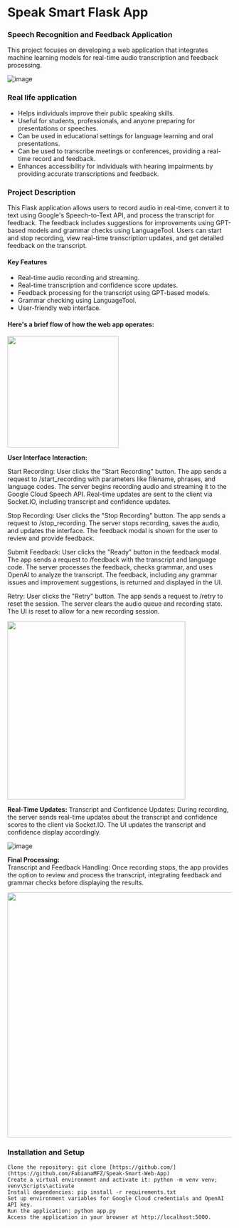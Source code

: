 # Speak Smart Flask App

### Speech Recognition and Feedback Application
This project focuses on developing a web application that integrates machine learning models for real-time audio transcription and feedback processing.

![image](https://github.com/user-attachments/assets/efe7a141-6ff2-4d89-a9e0-2593be0abe93)

### Real life application
-	Helps individuals improve their public speaking skills.
-	Useful for students, professionals, and anyone preparing for presentations or speeches.
-	Can be used in educational settings for language learning and oral presentations.
-	Can be used to transcribe meetings or conferences, providing a real-time record and feedback.
-	Enhances accessibility for individuals with hearing impairments by providing accurate transcriptions and feedback.

### Project Description
This Flask application allows users to record audio in real-time, convert it to text using Google's Speech-to-Text API, and process the transcript for feedback. The feedback includes suggestions for improvements using GPT-based models and grammar checks using LanguageTool. Users can start and stop recording, view real-time transcription updates, and get detailed feedback on the transcript.

#### Key Features
- Real-time audio recording and streaming.
- Real-time transcription and confidence score updates.
- Feedback processing for the transcript using GPT-based models.
- Grammar checking using LanguageTool.
- User-friendly web interface.

#### Here's a brief flow of how the web app operates:

<img src="https://github.com/user-attachments/assets/cd91b662-7c7e-4100-8c78-bafa6d441f9f" height="250">

**User Interface Interaction:**

Start Recording: User clicks the "Start Recording" button.
    The app sends a request to /start_recording with parameters like filename, phrases, and language codes.
    The server begins recording audio and streaming it to the Google Cloud Speech API.
    Real-time updates are sent to the client via Socket.IO, including transcript and confidence updates.

Stop Recording: User clicks the "Stop Recording" button.
    The app sends a request to /stop_recording.
    The server stops recording, saves the audio, and updates the interface.
    The feedback modal is shown for the user to review and provide feedback.

Submit Feedback: User clicks the "Ready" button in the feedback modal.
    The app sends a request to /feedback with the transcript and language code.
    The server processes the feedback, checks grammar, and uses OpenAI to analyze the transcript.
    The feedback, including any grammar issues and improvement suggestions, is returned and displayed in the UI.

Retry: User clicks the "Retry" button.
    The app sends a request to /retry to reset the session.
    The server clears the audio queue and recording state.
    The UI is reset to allow for a new recording session.
 
<img src="https://github.com/user-attachments/assets/ff35d1e2-9605-46d9-b7d6-019aa9296f4f" height="400">

**Real-Time Updates:**
  Transcript and Confidence Updates: During recording, the server sends real-time updates about the transcript and confidence scores to the client via Socket.IO.
  The UI updates the transcript and confidence display accordingly.

![image](https://github.com/user-attachments/assets/d18df483-df77-4aef-906b-6b6d2ed58d64)

**Final Processing:**  
Transcript and Feedback Handling: Once recording stops, the app provides the option to review and process the transcript, integrating feedback and grammar checks before displaying the results.

<img src="https://github.com/user-attachments/assets/df2928c6-90b4-4804-9a40-0a4e220019c5" height="550">

### Installation and Setup
    Clone the repository: git clone [https://github.com/](https://github.com/FabianaMFZ/Speak-Smart-Web-App)
    Create a virtual environment and activate it: python -m venv venv; venv\Scripts\activate
    Install dependencies: pip install -r requirements.txt
    Set up environment variables for Google Cloud credentials and OpenAI API key.
    Run the application: python app.py
    Access the application in your browser at http://localhost:5000.


